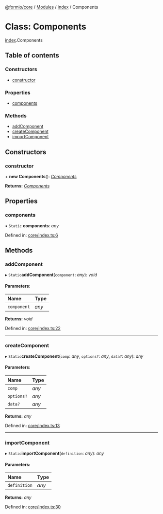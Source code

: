 [@formio/core](../README.md) / [Modules](../modules.md) / [index](../modules/index.md) / Components

# Class: Components

[index](../modules/index.md).Components

## Table of contents

### Constructors

- [constructor](index.components.md#constructor)

### Properties

- [components](index.components.md#components)

### Methods

- [addComponent](index.components.md#addcomponent)
- [createComponent](index.components.md#createcomponent)
- [importComponent](index.components.md#importcomponent)

## Constructors

### constructor

\+ **new Components**(): [*Components*](index.components.md)

**Returns:** [*Components*](index.components.md)

## Properties

### components

▪ `Static` **components**: *any*

Defined in: [core/index.ts:6](https://github.com/formio/core/blob/0febf17/src/core/index.ts#L6)

## Methods

### addComponent

▸ `Static`**addComponent**(`component`: *any*): *void*

#### Parameters:

Name | Type |
:------ | :------ |
`component` | *any* |

**Returns:** *void*

Defined in: [core/index.ts:22](https://github.com/formio/core/blob/0febf17/src/core/index.ts#L22)

___

### createComponent

▸ `Static`**createComponent**(`comp`: *any*, `options?`: *any*, `data?`: *any*): *any*

#### Parameters:

Name | Type |
:------ | :------ |
`comp` | *any* |
`options?` | *any* |
`data?` | *any* |

**Returns:** *any*

Defined in: [core/index.ts:13](https://github.com/formio/core/blob/0febf17/src/core/index.ts#L13)

___

### importComponent

▸ `Static`**importComponent**(`definition`: *any*): *any*

#### Parameters:

Name | Type |
:------ | :------ |
`definition` | *any* |

**Returns:** *any*

Defined in: [core/index.ts:30](https://github.com/formio/core/blob/0febf17/src/core/index.ts#L30)
